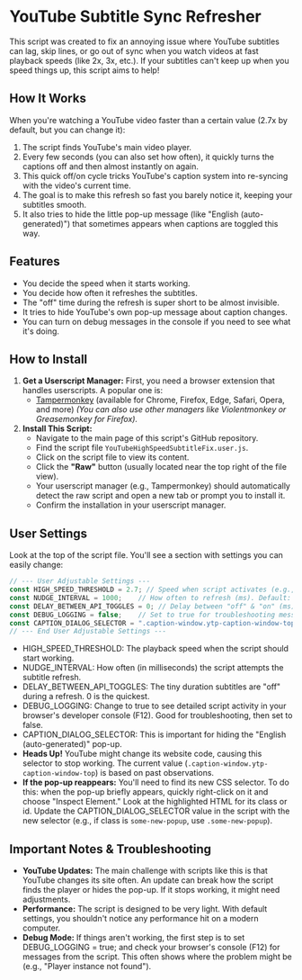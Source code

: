 # YouTube Subtitle Sync Refresher

This script was created to fix an annoying issue where YouTube subtitles can lag, skip lines, or go out of sync when you watch videos at fast playback speeds (like 2x, 3x, etc.). If your subtitles can't keep up when you speed things up, this script aims to help!

## How It Works

When you're watching a YouTube video faster than a certain value (2.7x by default, but you can change it):
1. The script finds YouTube's main video player.
2. Every few seconds (you can also set how often), it quickly turns the captions off and then almost instantly on again.
3. This quick off/on cycle tricks YouTube's caption system into re-syncing with the video's current time.
4. The goal is to make this refresh so fast you barely notice it, keeping your subtitles smooth.
5. It also tries to hide the little pop-up message (like "English (auto-generated)") that sometimes appears when captions are toggled this way.

## Features

* You decide the speed when it starts working.
* You decide how often it refreshes the subtitles.
* The "off" time during the refresh is super short to be almost invisible.
* It tries to hide YouTube's own pop-up message about caption changes.
* You can turn on debug messages in the console if you need to see what it's doing.

## How to Install

1.  **Get a Userscript Manager:** First, you need a browser extension that handles userscripts. A popular one is:
    * [Tampermonkey](https://www.tampermonkey.net/) (available for Chrome, Firefox, Edge, Safari, Opera, and more)
      *(You can also use other managers like Violentmonkey or Greasemonkey for Firefox).*
2.  **Install This Script:**
    * Navigate to the main page of this script's GitHub repository.
    * Find the script file `YouTubeHighSpeedSubtitleFix.user.js`.
    * Click on the script file to view its content.
    * Click the **"Raw"** button (usually located near the top right of the file view).
    * Your userscript manager (e.g., Tampermonkey) should automatically detect the raw script and open a new tab or prompt you to install it.
    * Confirm the installation in your userscript manager.
    
## User Settings

Look at the top of the script file. You'll see a section with settings you can easily change:

```javascript
// --- User Adjustable Settings ---
const HIGH_SPEED_THRESHOLD = 2.7; // Speed when script activates (e.g., 2.7 means 2.7x or faster).
const NUDGE_INTERVAL = 1000;    // How often to refresh (ms). Default: 1000ms = 1 second.
const DELAY_BETWEEN_API_TOGGLES = 0; // Delay between "off" & "on" (ms). Default: 0 (as fast as possible).
const DEBUG_LOGGING = false;    // Set to true for troubleshooting messages in the console (F12).
const CAPTION_DIALOG_SELECTOR = ".caption-window.ytp-caption-window-top"; // CSS for hiding YouTube's caption change pop-up.
// --- End User Adjustable Settings ---
```

* HIGH_SPEED_THRESHOLD: The playback speed when the script should start working.
* NUDGE_INTERVAL: How often (in milliseconds) the script attempts the subtitle refresh.
* DELAY_BETWEEN_API_TOGGLES: The tiny duration subtitles are "off" during a refresh. 0 is the quickest.
* DEBUG_LOGGING: Change to true to see detailed script activity in your browser's developer console (F12). Good for troubleshooting, then set to false.
* CAPTION_DIALOG_SELECTOR: This is important for hiding the "English (auto-generated)" pop-up.
* **Heads Up!** YouTube might change its website code, causing this selector to stop working. The current value (`.caption-window.ytp-caption-window-top`) is based on past observations.
* **If the pop-up reappears:** You'll need to find its new CSS selector. To do this: when the pop-up briefly appears, quickly right-click on it and choose "Inspect Element." Look at the highlighted HTML for its class or id. Update the CAPTION_DIALOG_SELECTOR value in the script with the new selector (e.g., if class is `some-new-popup`, use `.some-new-popup`).

## Important Notes & Troubleshooting

* **YouTube Updates:** The main challenge with scripts like this is that YouTube changes its site often. An update can break how the script finds the player or hides the pop-up. If it stops working, it might need adjustments.
* **Performance:** The script is designed to be very light. With default settings, you shouldn't notice any performance hit on a modern computer.
* **Debug Mode:** If things aren't working, the first step is to set DEBUG_LOGGING = true; and check your browser's console (F12) for messages from the script. This often shows where the problem might be (e.g., "Player instance not found").
